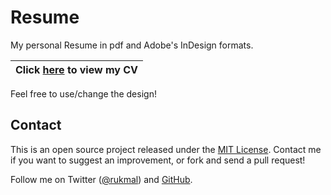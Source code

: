 # Resume

My personal Resume in pdf and Adobe's InDesign formats.


|Click [here](http://rukmal.github.io/Resume/curriculum_vitae/Rukmal%20Weerawarana%20-%20Curriculum%20Vitae.pdf) to view my CV|
|:--:|


Feel free to use/change the design!

## Contact

This is an open source project released under the [MIT License](LICENSE). Contact me if you want to suggest an improvement, or fork and send a pull request!

Follow me on Twitter ([@rukmal](http://twitter.com/rukmal_w)) and [GitHub](http://github.com/rukmal).

